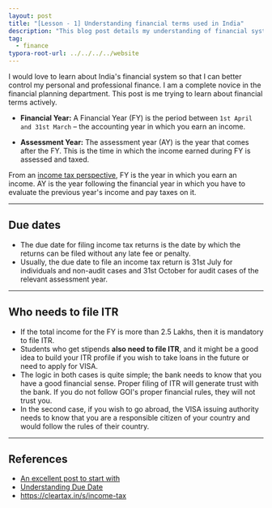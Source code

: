 ```yaml
---
layout: post
title: "[Lesson - 1] Understanding financial terms used in India"
description: "This blog post details my understanding of financial system of India."
tag: 
  - finance
typora-root-url: ../../../../website
---
```


I would love to learn about India's financial system so that I can better control my personal and professional finance. I am a complete novice in the financial planning department. This post is me trying to learn about financial terms actively. 

- **Financial Year:** A Financial Year (FY) is the period between `1st April and 31st March` – the accounting year in which you earn an income.

- **Assessment Year:** The assessment year (AY) is the year that comes after the FY. This is the time in which the income earned during FY is assessed and taxed.

From an [income tax perspective](https://cleartax.in/s/income-tax), FY is the year in which you earn an income. AY is the year following the financial year in which you have to evaluate the previous year's income and pay taxes on it.

---

## Due dates

- The due date for filing income tax returns is the date by which the returns can be filed without any late fee or penalty. 
- Usually, the due date to file an income tax return is 31st July for individuals and non-audit cases and 31st October for audit cases of the relevant assessment year.

---

## Who needs to file ITR

- If the total income for the FY is more than 2.5 Lakhs, then it is mandatory to file ITR.
- Students who get stipends **also need to file ITR**, and it might be a good idea to build your ITR profile if you wish to take loans in the future or need to apply for VISA. 
- The logic in both cases is quite simple; the bank needs to know that you have a good financial sense. Proper filing of ITR will generate trust with the bank. If you do not follow GOI's proper financial rules, they will not trust you. 
- In the second case, if you wish to go abroad, the VISA issuing authority needs to know that you are a responsible citizen of your country and would follow the rules of their country. 

---

## References

- [An excellent post to start with](https://cleartax.in/s/what-is-financial-year-assessment-year)
- [Understanding Due Date](https://cleartax.in/s/due-date-tax-filing#:~:text=What%20is%20the%20last%20date,respectively%2C%20due%20to%20the%20pandemic.)
- https://cleartax.in/s/income-tax